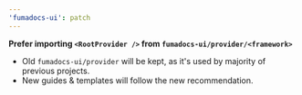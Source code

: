 ```yaml
---
'fumadocs-ui': patch
---
```


**Prefer importing `<RootProvider />` from `fumadocs-ui/provider/<framework>`**

- Old `fumadocs-ui/provider` will be kept, as it's used by majority of previous projects.
- New guides & templates will follow the new recommendation.

